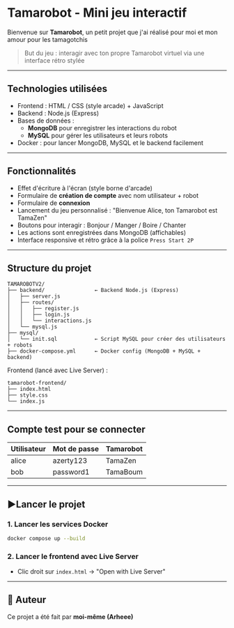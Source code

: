 # Tamarobot - Mini jeu interactif

Bienvenue sur **Tamarobot**, un petit projet que j'ai réalisé pour moi et mon amour pour les tamagotchis

> But du jeu : interagir avec ton propre Tamarobot virtuel via une interface rétro stylée 

---

##  Technologies utilisées

- Frontend : HTML / CSS (style arcade) + JavaScript
- Backend : Node.js (Express)
- Bases de données :
  -  **MongoDB** pour enregistrer les interactions du robot
  -  **MySQL** pour gérer les utilisateurs et leurs robots
- Docker : pour lancer MongoDB, MySQL et le backend facilement

---

##  Fonctionnalités

-  Effet d'écriture à l'écran (style borne d'arcade)
-  Formulaire de **création de compte** avec nom utilisateur + robot
-  Formulaire de **connexion**
-  Lancement du jeu personnalisé : "Bienvenue Alice, ton Tamarobot est TamaZen"
-  Boutons pour interagir : Bonjour / Manger / Boire / Chanter
-  Les actions sont enregistrées dans MongoDB (affichables)
-  Interface responsive et rétro grâce à la police `Press Start 2P`

---

## Structure du projet

```
TAMAROBOTV2/
├── backend/                ← Backend Node.js (Express)
│   ├── server.js
│   ├── routes/
│   │   ├── register.js
│   │   ├── login.js
│   │   └── interactions.js
│   └── mysql.js
├── mysql/
│   └── init.sql            ← Script MySQL pour créer des utilisateurs + robots
├── docker-compose.yml      ← Docker config (MongoDB + MySQL + backend)
```

Frontend (lancé avec Live Server) :
```
tamarobot-frontend/
├── index.html
├── style.css
└── index.js
```

---

##  Compte test pour se connecter

| Utilisateur | Mot de passe | Tamarobot |
|-------------|--------------|------------|
| alice       | azerty123    | TamaZen    |
| bob         | password1    | TamaBoum   |

---

## ▶Lancer le projet

### 1. Lancer les services Docker
```bash
docker compose up --build
```

### 2. Lancer le frontend avec Live Server
- Clic droit sur `index.html` → "Open with Live Server"
---

## 👤 Auteur

Ce projet a été fait par **moi-même (Arheee)**  

